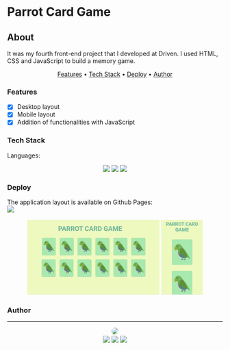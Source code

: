 # Parrot Card Game

## About
<p>
    It was my fourth front-end project that I developed at Driven. I used HTML, CSS and JavaScript to build a memory game. 
</p>

<p align="center">
    <a href="#features">Features</a> •
    <a href="#tech">Tech Stack</a> •
    <a href="#deploy">Deploy</a> •
    <a href="#author">Author</a>
</p>

### Features
- [x] Desktop layout<br>
- [x] Mobile layout<br>
- [x] Addition of functionalities with JavaScript<br>

### Tech Stack
Languages:<br>
<p align="center">
<img src="https://img.shields.io/badge/html5%20-%23E34F26.svg?&style=for-the-badge&logo=html5&logoColor=white"/>
<img src="https://img.shields.io/badge/css3%20-%231572B6.svg?&style=for-the-badge&logo=css3&logoColor=white"/>
<img src="https://img.shields.io/badge/javascript%20-%23323330.svg?&style=for-the-badge&logo=javascript&logoColor=%23F7DF1E"/>
</p>

### Deploy

The application layout is available on Github Pages:<br>
<a href='https://mkvasconcelos.github.io/parrotCardGame/' target="_blank" ><img src='https://img.shields.io/badge/github-pages%20-%23F05033.svg?&style=for-the-badge&logo=github&logoColor=white'></a>  
<p align="center">
<img src="/img/desktop.png" height="175">
<img src="/img/mobile.png" height="175">
</p>

### Author
---
<p align='center'> 
  <img src="https://avatars.githubusercontent.com/u/77166529?s=460&u=a50a7e5f0522d64711bf41b7414631390ae9d80" width="100px" style="border-radius: 50%"/>
  <br>
  <a href="https://www.linkedin.com/in/mateuskavamotovasconcelos/"><img src="https://img.shields.io/badge/linkedin-%230077B5.svg?&style=for-the-badge&logo=linkedin&logoColor=white"/></a>
  <a href="mailto:mateuskvasconcelos@gmail.com"><img src="https://img.shields.io/badge/gmail-D14836?&style=for-the-badge&logo=gmail&logoColor=white"/></a>
  <a href="https://github.com/mkvasconcelos"><img src="https://img.shields.io/badge/github-%23100000.svg?&style=for-the-badge&logo=github&logoColor=white" /></a>
</p>
